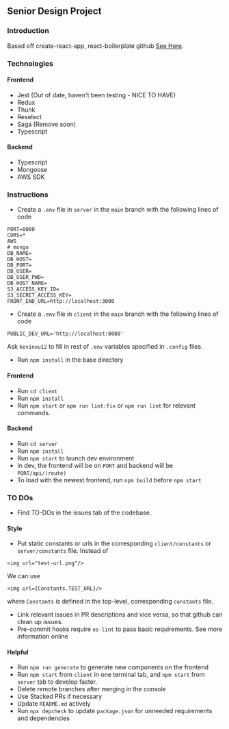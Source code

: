 ## Senior Design Project

### Introduction

Based off create-react-app, react-boilerplate github [See Here](https://github.com/react-boilerplate/react-boilerplate-cra-template]).

### Technologies

#### Frontend

- Jest (Out of date, haven't been testing - NICE TO HAVE)
- Redux
- Thunk
- Reselect
- Saga (Remove soon)
- Typescript

#### Backend

- Typescript
- Mongoose
- AWS SDK

### Instructions

- Create a `.env` file in `server` in the `main` branch with the following lines of code

```
PORT=8080
CORS=*
AWS
# mongo
DB_NAME=
DB_HOST=
DB_PORT=
DB_USER=
DB_USER_PWD=
DB_HOST_NAME=
S3_ACCESS_KEY_ID=
S3_SECRET_ACCESS_KEY=
FRONT_END_URL=http://localhost:3000
```

- Create a `.env` file in `client` in the `main` branch with the following lines of code

```
PUBLIC_DEV_URL='http://localhost:8080'
```

Ask `kevinxu12` to fill in rest of `.env` variables specified in `.config` files.

- Run `npm install` in the base directory

#### Frontend

- Run `cd client`
- Run `npm install`
- Run `npm start` or `npm run lint:fix` or `npm run lint` for relevant commands.

#### Backend

- Run `cd server`
- Run `npm install`
- Run `npm start` to launch dev environment
- In dev, the frontend will be on `PORT` and backend will be `PORT/api/(route)`
- To load with the newest frontend, run `npm build` before `npm start`

### TO DOs

- Find TO-DOs in the issues tab of the codebase.

#### Style

- Put static constants or urls in the corresponding `client/constants` or `server/constants` file.
  Instead of

```
<img url="test-url.png"/>
```

We can use

```
<img url={Constants.TEST_URL}/>
```

where `Constants` is defined in the top-level, corresponding `constants` file.

- Link relevant issues in PR descriptions and vice versa, so that github can clean up issues.
- Pre-commit hooks require `es-lint` to pass basic requirements. See more information online

#### Helpful

- Run `npm run generate` to generate new components on the frontend
- Run `npm start` from `client` in one terminal tab, and `npm start` from `server` tab to develop faster.
- Delete remote branches after merging in the console
- Use Stacked PRs if necessary
- Update `README.md` actively
- Run `npx depcheck` to update `package.json` for unneeded requirements and dependencies
